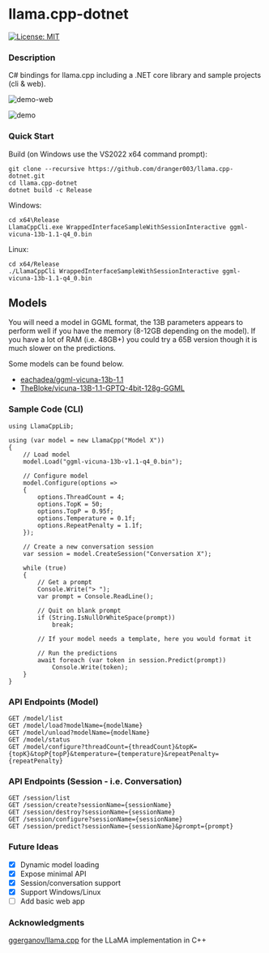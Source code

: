 # llama.cpp-dotnet

[![License: MIT](https://img.shields.io/badge/License-MIT-yellow.svg)](https://opensource.org/licenses/MIT)

### Description

C# bindings for llama.cpp including a .NET core library and sample projects (cli & web).

![demo-web](https://user-images.githubusercontent.com/1760549/233868319-59dda027-4279-462f-9233-2825856cded9.gif)

![demo](https://user-images.githubusercontent.com/1760549/233812516-e1504362-8379-4c20-baef-763ffacf8ef1.gif)

### Quick Start

Build (on Windows use the VS2022 x64 command prompt):
```
git clone --recursive https://github.com/dranger003/llama.cpp-dotnet.git
cd llama.cpp-dotnet
dotnet build -c Release
```

Windows:
```
cd x64\Release
LlamaCppCli.exe WrappedInterfaceSampleWithSessionInteractive ggml-vicuna-13b-1.1-q4_0.bin
```

Linux:
```
cd x64/Release
./LlamaCppCli WrappedInterfaceSampleWithSessionInteractive ggml-vicuna-13b-1.1-q4_0.bin
```

## Models

You will need a model in GGML format, the 13B parameters appears to perform well if you have the memory (8-12GB depending on the model).
If you have a lot of RAM (i.e. 48GB+) you could try a 65B version though it is much slower on the predictions.

Some models can be found below.

- [eachadea/ggml-vicuna-13b-1.1](https://huggingface.co/eachadea/ggml-vicuna-13b-1.1/tree/main)
- [TheBloke/vicuna-13B-1.1-GPTQ-4bit-128g-GGML](https://huggingface.co/TheBloke/vicuna-13B-1.1-GPTQ-4bit-128g-GGML/tree/main)

### Sample Code (CLI)
```
using LlamaCppLib;

using (var model = new LlamaCpp("Model X"))
{
    // Load model
    model.Load("ggml-vicuna-13b-v1.1-q4_0.bin");

    // Configure model
    model.Configure(options =>
    {
        options.ThreadCount = 4;
        options.TopK = 50;
        options.TopP = 0.95f;
        options.Temperature = 0.1f;
        options.RepeatPenalty = 1.1f;
    });

    // Create a new conversation session
    var session = model.CreateSession("Conversation X");

    while (true)
    {
        // Get a prompt
        Console.Write("> ");
        var prompt = Console.ReadLine();

        // Quit on blank prompt
        if (String.IsNullOrWhiteSpace(prompt))
            break;

        // If your model needs a template, here you would format it

        // Run the predictions
        await foreach (var token in session.Predict(prompt))
            Console.Write(token);
    }
}
```

### API Endpoints (Model)
```
GET /model/list
GET /model/load?modelName={modelName}
GET /model/unload?modelName={modelName}
GET /model/status
GET /model/configure?threadCount={threadCount}&topK={topK}&topP{topP}&temperature={temperature}&repeatPenalty={repeatPenalty}
```

### API Endpoints (Session - i.e. Conversation)
```
GET /session/list
GET /session/create?sessionName={sessionName}
GET /session/destroy?sessionName={sessionName}
GET /session/configure?sessionName={sessionName}
GET /session/predict?sessionName={sessionName}&prompt={prompt}
```

### Future Ideas

- [X] Dynamic model loading
- [X] Expose minimal API
- [X] Session/conversation support
- [X] Support Windows/Linux
- [ ] Add basic web app

### Acknowledgments
[ggerganov/llama.cpp](https://github.com/ggerganov/llama.cpp) for the LLaMA implementation in C++
